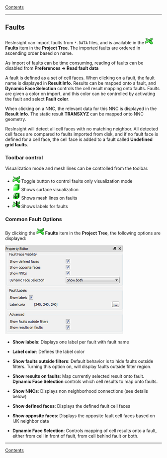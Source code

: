 [ Contents ](UsersGuide.md#contents)

-----
## Faults

ResInsight can import faults from `*.DATA` files, and is available in the ![](images/draw_style_faults_24x24.png) **Faults** item in the **Project Tree**. The imported faults are ordered in ascending order based on name.

As import of faults can be time consuming, reading of faults can be disabled from **Preferences -> Read fault data**

A fault is defined as a set of cell faces. When clicking on a fault, the fault name is displayed in **Result Info**. Results can be mapped onto a fault, and **Dynamic Face Selection** controls the cell result mapping onto faults. Faults are given a color on import, and this color can be controlled by activating the fault and select **Fault color**.

When clicking on a NNC,  the relevant data for this NNC is displayed in the **Result Info**. The static result **TRANSXYZ** can be mapped onto NNC geometry.  

ResInsight will detect all cell faces with no matching neighbor. All detected cell faces are compared to faults imported from disk, and if no fault face is defined for a cell face, the cell face is added to a fault called **Undefined grid faults**.

### Toolbar control
Visualization mode and mesh lines can be controlled from the toolbar.

- ![](images/draw_style_faults_24x24.png) Toggle button to control faults only visualization mode
- ![](images/draw_style_surface_24x24.png) Shows surface visualization
- ![](images/draw_style_surface_w_fault_mesh_24x24.png) Shows mesh lines on faults
- ![](images/draw_style_faults_label_24x24.png) Shows labels for faults  

### Common Fault Options
By clicking the ![](images/draw_style_faults_24x24.png) **Faults** item in the **Project Tree**, the following options are displayed: 

 ![](images/FaultProperties.png)
 

- **Show labels**: Displays one label per fault with fault name
- **Label color**: Defines the label color
 
- **Show faults outside filters**: Default behavior is to hide faults outside filters. Turning this option on, will display faults outside filter region. 
- **Show results on faults**: Map currently selected result onto fault. **Dynamic Face Selection** controls which cell results to map onto faults.
- **Show NNCs**: Displays non neighborhood connections (see details below)

- **Show defined faces**: Displays the defined fault cell faces
- **Show opposite faces**: Displays the opposite fault cell faces based on IJK neighbor data
- **Dynamic Face Selection**: Controls mapping of cell results onto a fault, either from cell in front of fault, from cell behind fault or both.

------
[ Contents ](UsersGuide.md#contents)

 
